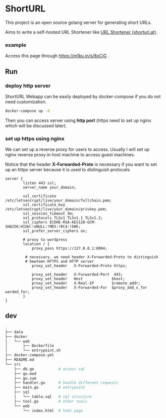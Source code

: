 # ShortURL

This project is an open source golang server for generating short URLs.

Aims to write a self-hosted URL Shortener like [URL Shortener (shorturl.at)](https://www.shorturl.at/).

### example

Access this page through https://m1ku.in/s/8xCjG .

## Run

### deploy http server

ShortURL Webapp can be easily deployed by docker-compose if you do not need customization.

```bash
docker-compose up -d
```

Then you can access server using **http port** (https need to set up nginx which will be discussed later).

### set up https using nginx

We can set up a reverse proxy for users to access. Usually I will set up nginx reverse proxy in host machine to access guest machines.

Notice that the header **X-Forwarded-Proto** is necessary if you want to set up an https server because it is used to distinguish protocals.

```nginx
server {
        listen 443 ssl;
        server_name your_domain;

        ssl_certificate /etc/letsencrypt/live/your_domain/fullchain.pem;
        ssl_certificate_key /etc/letsencrypt/live/your_domain/privkey.pem;
        ssl_session_timeout 5m;
        ssl_protocols TLSv1 TLSv1.1 TLSv1.2;
        ssl_ciphers ECDHE-RSA-AES128-GCM-SHA256:HIGH:!aNULL:!MD5:!RC4:!DHE;
        ssl_prefer_server_ciphers on;

        # proxy to wordpress
        location / {
            proxy_pass https://127.0.0.1:8004;

         # necessary. we need header X-Forwarded-Proto to distinguish 
         # bewteen HTTPS and HTTP server
            proxy_set_header   X-Forwarded-Proto https;

            proxy_set_header   X-Forwarded-Port  443;
            proxy_set_header   Host             $host;
            proxy_set_header   X-Real-IP        $remote_addr;
            proxy_set_header   X-Forwarded-For  $proxy_add_x_for
warded_for;
        }
}
```

## dev

```bash
.
├── data
├── docker
│   └── web
│       ├── Dockerfile
│       └── entrypoint.sh
├── docker-compose.yml
├── README.md
└── src
    ├── db.go           # access sql
    ├── go.mod
    ├── go.sum
    ├── handler.go      # handle different requests
    ├── main.go         # entrypoint
    ├── sql
    │   └── table.sql   # sql structure
    ├── tool.go         # other tools
    └── web
        └── index.html  # html page
```


